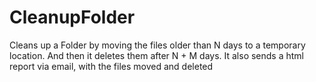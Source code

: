 # CleanupFolder
Cleans up a Folder by moving the files older than N days to a temporary location. And then it deletes them after N + M days.
It also sends a html report via email, with the files moved and deleted
